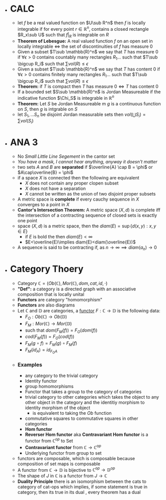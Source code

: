 - # CALC
	- let $f$ be a real valued function on $U\sub R^n$ then $f$ is locally integrable if for every point $r\in \mathbb{R}^n$, contains a closed rectangle $R_x\sub U$ such that $f|_R$ is integrable on $R$
	- __Theorem of Lebesgue:__ A real valued function $f$ on an open set in locally integrable <=> the set of discontinuities of $f$ has measure $0$
	- Given a subset $T\sub \mathbb{R}^n$ we say that $T$ has measure $0$ if $\forall \epsilon > 0$ contains countably many rectangles $R_1\dots$ such that $T\sub \bigcup R_i$ such that $\sum vol(R) \le \epsilon$
	- Given a subset $T\sub \mathbb{R}^n$ we say that $T$ has content $0$ if $\forall \epsilon > 0$ contains finitely many rectangles $R_1\dots$ such that $T\sub \bigcup R_i$ such that $\sum vol(R) \le \epsilon$
	- __Theorem:__ if $T$ is compact then $T$ has measure $0\iff T$ has content $0$
	- If a bounded set $S\sub \mathbb{R}^n$ is Jordan Measureable if the indicative function $\Chi_S$ is integrable in $\mathbb{R}^n$
	- __Theorem:__ Let $S$ be Jordan Measureable m $g$ is a continuous function on $S$, then $g$ is intgrable on $S$
	- let $S_1,\dots S_n$ be disjoint Jordan measurable sets then $vol(\bigcup S_i) = \sum vol(S_i)$
- # ANA 3
	- No _Small Little Line Segement_ in the cantor set
	- _You have a mask, I cannot hear anything, anyway it doesn't matter_
	- two sets $A$ and $B$ are __separated__ if $\overline{A} \cap B = \phi$ or $A\cap\overline{B} = \phi$
	- if a space $X$ is connected then the following are equivalent
		- $X$ does not contain any proper clopen subset
		- $X$ does not have a separation
		- $X$ cannot be written as the union of two disjoint proper subsets
	- A metric space is __complete__ if every cauchy sequence in $X$ converges to a point in $X$
	- __Cantor's Intersection Theorem:__ A metric space $(X, d)$ is complete iff the intersection of a contracting sequence of closed sets is exactly one point
	- space $(X, d)$ is a metric space, then the $diam(E) = \sup\{d(x,y):x, y \in E\}$
		- if $E$ is bold the then $diam(E)<\infty$
		- $E<\overline{E}\implies diam{E}<diam(\overline{E})$
	- A sequence is said to be contracting if, as $n \to \infty\implies diam(a_n) \to 0$
- # Category Thoery
	- Category $\mathbb{C} = (Ob(\mathbb{C}), Mor(\mathbb{C}), dom, cat, id, \cdot)$
	- __"Def":__ a category is a directed graph with an associative composition that is locally unital
	- __Functors__ are category "homomorphism"
	- __Functors__ are also diagrams
	- Let $\mathbb{C}$ and $\mathbb{D}$ are categories, a <u>functor</u> $F:\mathbb{C} \to \mathbb{D}$ is the following data:
		- $F_O: Ob(\mathbb{C}) \to Ob(\mathbb{D})$
		- $F_M: Mor(\mathbb{C}) \to Mor(\mathbb{D})$
		- such that $dom(F_M(f)) = F_O(dom(f))$
		- $cod(F_M(f)) = F_O(cod(f))$
		- $F_M(g\circ f) = F_M(g)\circ F_M(f)$
		- $F_M(id_A) = id_{F_OA}$
	- ### Examples
		- any category to the trivial category
		- Identity functor
		- group homomorphisms
		- Functor that takes a group to the category of categories
		- trivial category to other categories which takes the object to any other object in the category and the identitiy morphism to identity morphism of the object
			- is equivalent to taking the $Ob$ function
		- commutative squares to commutative squares in other categories
		- __Hom functor__
		- __Reverser Hom functor__ aka __Contravariant Hom functor__ is a functor from $\mathbb{C}^{op}$ to Set
		- __Contravariant functor__ from $\mathbb{C} \to \mathbb{C}^{op}$
		- Underlying functor from group to set
	- functors are composable, which is composable because composition of set maps is composable
	- A functor from $\mathbb{C}\to \mathbb{D}$ is bijective to $\mathbb{C}^{op}\to\mathbb{D}^{op}$
	- The shape of $J$ in $\mathbb{C}$ is a functor from $J \to \mathbb{C}$
	- __Duality Principle__ there is an isomorphism between the cats to category of cat-ops which implies, if some statement is true in category, then its true in its dual , every theorem has a dual